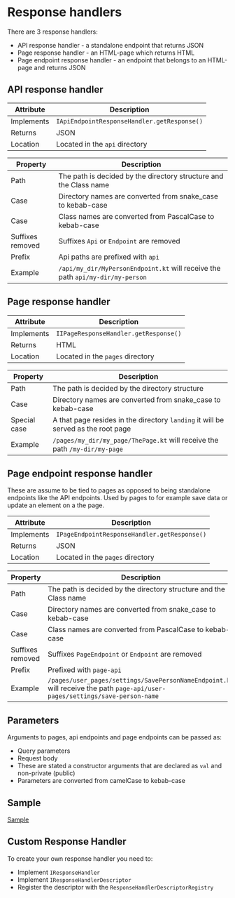 # Response handlers

There are 3 response handlers:
- API response handler - a standalone endpoint that returns JSON
- Page response handler - an HTML-page which returns HTML
- Page endpoint response handler - an endpoint that belongs to an HTML-page and returns JSON

## API response handler

| Attribute  | Description                                 |
|------------|---------------------------------------------|
| Implements | `IApiEndpointResponseHandler.getResponse()` |
| Returns    | JSON                                        |
| Location   | Located in the `api` directory              |



| Property         | Description                                                                    |
|------------------|--------------------------------------------------------------------------------|
| Path             | The path is decided by the directory structure and the Class name              |
| Case             | Directory names are converted from snake_case to kebab-case                    |
| Case             | Class names are converted from PascalCase to kebab-case                        |
| Suffixes removed | Suffixes `Api` or `Endpoint` are removed                                       |
| Prefix           | Api paths are prefixed with `api`                                              |
| Example          | `/api/my_dir/MyPersonEndpoint.kt` will receive the path `api/my-dir/my-person` |


## Page response handler

| Attribute  | Description                           |
|------------|---------------------------------------|
| Implements | `IIPageResponseHandler.getResponse()` |
| Returns    | HTML                                  |
| Location   | Located in the `pages` directory      |


| Property     | Description                                                                       |
|--------------|-----------------------------------------------------------------------------------|
| Path         | The path is decided by the directory structure                                    |
| Case         | Directory names are converted from snake_case to kebab-case                       |
| Special case | A that page resides in the directory `landing` it will be served as the root page |
| Example      | `/pages/my_dir/my_page/ThePage.kt` will receive the path `/my-dir/my-page`        |


## Page endpoint response handler

These are assume to be tied to pages as opposed to being standalone endpoints like the API endpoints.
Used by pages to for example save data or update an element on a the page.

| Attribute  | Description                                  |
|------------|----------------------------------------------|
| Implements | `IPageEndpointResponseHandler.getResponse()` |
| Returns    | JSON                                         |
| Location   | Located in the `pages` directory             |


| Property         | Description                                                                                                                  |
|------------------|------------------------------------------------------------------------------------------------------------------------------|
| Path             | The path is decided by the directory structure and the Class name                                                            |
| Case             | Directory names are converted from snake_case to kebab-case                                                                  |
| Case             | Class names are converted from PascalCase to kebab-case                                                                      |
| Suffixes removed | Suffixes `PageEndpoint` or `Endpoint` are removed                                                                            |
| Prefix           | Prefixed with `page-api`                                                                                                     |
| Example          | `/pages/user_pages/settings/SavePersonNameEndpoint.kt` will receive the path `page-api/user-pages/settings/save-person-name` |


## Parameters
Arguments to pages, api endpoints and page endpoints can be passed as:
- Query parameters
- Request body
- These are stated a constructor arguments that are declared as `val` and non-private (public)
- Parameters are converted from camelCase to kebab-case

## Sample
[Sample](../samples/web/README.md)


## Custom Response Handler
To create your own response handler you need to:
- Implement `IResponseHandler`
- Implement `IResponseHandlerDescriptor`
- Register the descriptor with the `ResponseHandlerDescriptorRegistry`
